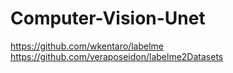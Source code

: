 # Computer-Vision-Unet

https://github.com/wkentaro/labelme
<br>
https://github.com/veraposeidon/labelme2Datasets
